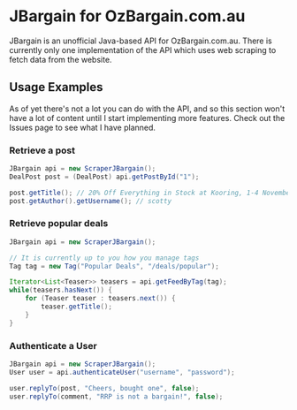 JBargain for OzBargain.com.au
===================

JBargain is an unofficial Java-based API for OzBargain.com.au. There is currently only one implementation of the API
which uses web scraping to fetch data from the website.


## Usage Examples
As of yet there's not a lot you can do with the API, and so this section won't have a lot of content until I start
implementing more features. Check out the Issues page to see what I have planned.

### Retrieve a post
```java
JBargain api = new ScraperJBargain();
DealPost post = (DealPost) api.getPostById("1");

post.getTitle(); // 20% Off Everything in Stock at Kooring, 1-4 November
post.getAuthor().getUsername(); // scotty
```

### Retrieve popular deals
```java
JBargain api = new ScraperJBargain();

// It is currently up to you how you manage tags
Tag tag = new Tag("Popular Deals", "/deals/popular");

Iterator<List<Teaser>> teasers = api.getFeedByTag(tag);
while(teasers.hasNext()) {
    for (Teaser teaser : teasers.next()) {
        teaser.getTitle();
    }
}

```

### Authenticate a User
```java
JBargain api = new ScraperJBargain();
User user = api.authenticateUser("username", "password");

user.replyTo(post, "Cheers, bought one", false);
user.replyTo(comment, "RRP is not a bargain!", false);
```


 